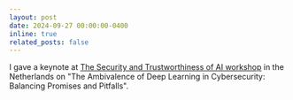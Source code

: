 ```yaml
---
layout: post
date: 2024-09-27 00:00:00-0400
inline: true
related_posts: false
---
```


I gave a keynote at [The Security and Trustworthiness of AI workshop](https://www.utwente.nl/en/eemcs/accss-workshop-security-ai/) in the Netherlands on "The Ambivalence of Deep Learning in Cybersecurity: Balancing Promises and Pitfalls".
